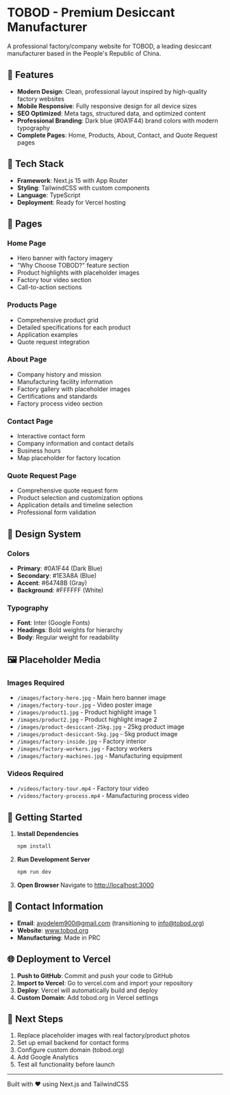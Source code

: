 # TOBOD - Premium Desiccant Manufacturer

A professional factory/company website for TOBOD, a leading desiccant manufacturer based in the People's Republic of China.

## 🌟 Features

- **Modern Design**: Clean, professional layout inspired by high-quality factory websites
- **Mobile Responsive**: Fully responsive design for all device sizes
- **SEO Optimized**: Meta tags, structured data, and optimized content
- **Professional Branding**: Dark blue (#0A1F44) brand colors with modern typography
- **Complete Pages**: Home, Products, About, Contact, and Quote Request pages

## 🚀 Tech Stack

- **Framework**: Next.js 15 with App Router
- **Styling**: TailwindCSS with custom components
- **Language**: TypeScript
- **Deployment**: Ready for Vercel hosting

## 📱 Pages

### Home Page
- Hero banner with factory imagery
- "Why Choose TOBOD?" feature section
- Product highlights with placeholder images
- Factory tour video section
- Call-to-action sections

### Products Page
- Comprehensive product grid
- Detailed specifications for each product
- Application examples
- Quote request integration

### About Page
- Company history and mission
- Manufacturing facility information
- Factory gallery with placeholder images
- Certifications and standards
- Factory process video section

### Contact Page
- Interactive contact form
- Company information and contact details
- Business hours
- Map placeholder for factory location

### Quote Request Page
- Comprehensive quote request form
- Product selection and customization options
- Application details and timeline selection
- Professional form validation

## 🎨 Design System

### Colors
- **Primary**: #0A1F44 (Dark Blue)
- **Secondary**: #1E3A8A (Blue)
- **Accent**: #64748B (Gray)
- **Background**: #FFFFFF (White)

### Typography
- **Font**: Inter (Google Fonts)
- **Headings**: Bold weights for hierarchy
- **Body**: Regular weight for readability

## 🖼️ Placeholder Media

### Images Required
- `/images/factory-hero.jpg` - Main hero banner image
- `/images/factory-tour.jpg` - Video poster image
- `/images/product1.jpg` - Product highlight image 1
- `/images/product2.jpg` - Product highlight image 2
- `/images/product-desiccant-25kg.jpg` - 25kg product image
- `/images/product-desiccant-5kg.jpg` - 5kg product image
- `/images/factory-inside.jpg` - Factory interior
- `/images/factory-workers.jpg` - Factory workers
- `/images/factory-machines.jpg` - Manufacturing equipment

### Videos Required
- `/videos/factory-tour.mp4` - Factory tour video
- `/videos/factory-process.mp4` - Manufacturing process video

## 🚀 Getting Started

1. **Install Dependencies**
   ```bash
   npm install
   ```

2. **Run Development Server**
   ```bash
   npm run dev
   ```

3. **Open Browser**
   Navigate to [http://localhost:3000](http://localhost:3000)

## 📧 Contact Information

- **Email**: ayodelem900@gmail.com (transitioning to info@tobod.org)
- **Website**: www.tobod.org
- **Manufacturing**: Made in PRC

## 🌐 Deployment to Vercel

1. **Push to GitHub**: Commit and push your code to GitHub
2. **Import to Vercel**: Go to vercel.com and import your repository
3. **Deploy**: Vercel will automatically build and deploy
4. **Custom Domain**: Add tobod.org in Vercel settings

## 📝 Next Steps

1. Replace placeholder images with real factory/product photos
2. Set up email backend for contact forms
3. Configure custom domain (tobod.org)
4. Add Google Analytics
5. Test all functionality before launch

---

Built with ❤️ using Next.js and TailwindCSS
